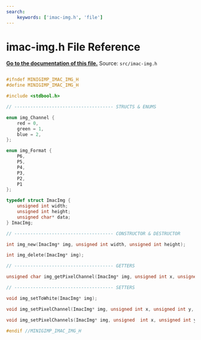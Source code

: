 ```yaml
---
search:
    keywords: ['imac-img.h', 'file']
---
```


# imac-img.h File Reference

**[Go to the documentation of this file.](imac-img_8h.md)**
Source: `src/imac-img.h`

    
    
    
    
    
    
    
    
    
    
    
    
      
      
      
    
    
    
```cpp

#ifndef MINIGIMP_IMAC_IMG_H
#define MINIGIMP_IMAC_IMG_H

#include <stdbool.h>

// ------------------------------------- STRUCTS & ENUMS

enum img_Channel {
    red = 0,
    green = 1,
    blue = 2,
};

enum img_Format {
    P6,
    P5,
    P4,
    P3,
    P2,
    P1
};

typedef struct ImacImg {
    unsigned int width;
    unsigned int height;
    unsigned char* data;
} ImacImg;

// ------------------------------------- CONSTRUCTOR & DESTRUCTOR

int img_new(ImacImg* img, unsigned int width, unsigned int height);

int img_delete(ImacImg* img);

// ------------------------------------- GETTERS

unsigned char img_getPixelChannel(ImacImg* img, unsigned int x, unsigned int y, enum img_Channel c);

// ------------------------------------- SETTERS

void img_setToWhite(ImacImg* img);

void img_setPixelChannel(ImacImg* img, unsigned int x, unsigned int y, unsigned char value, enum img_Channel c);

void img_setPixelChannels(ImacImg* img, unsigned  int x, unsigned int y, unsigned char value);

#endif //MINIGIMP_IMAC_IMG_H
```


    
  
